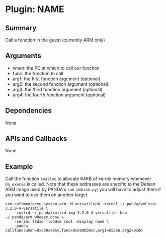 Plugin: NAME
===========

Summary
-------

Call a function in the guest (currently ARM only)

Arguments
---------

* when: the PC at which to call our function
* func: the function to call
* arg1: the first function argument (optional)
* arg2: the second function argument (optional)
* arg3: the third function argument (optional)
* arg4: the fourth function argument (optional)

Dependencies
------------

None

APIs and Callbacks
------------------

None

Example
-------

Call the function `kmalloc` to allocate 64KB of kernel memory whenever `do_execve` is called. Note that these addresses are specific to the Debian ARM image used by PANDA's `run_debian.py`; you will have to adjust them if you want to use them on another target.

```
arm-softmmu/qemu-system-arm -M versatilepb -kernel ~/.panda/vmlinuz-3.2.0-4-versatile \
    -initrd ~/.panda/initrd.img-3.2.0-4-versatile -hda ~/.panda/arm_wheezy.qcow \
    -serial stdio -loadvm root -display none \
    -panda callfunc:when=0xc00ca05c,func=0xc00bb0cc,arg1=65536,arg2=0xd0
```
